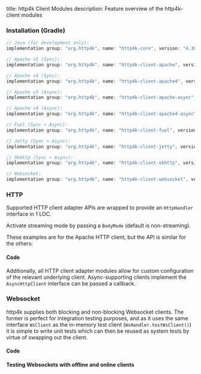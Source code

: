 title: http4k Client Modules
description: Feature overview of the http4k-client modules

### Installation (Gradle)

```groovy
// Java (for development only):
implementation group: "org.http4k", name: "http4k-core", version: "4.30.5.0"

// Apache v5 (Sync): 
implementation group: "org.http4k", name: "http4k-client-apache", version: "4.30.5.0"

// Apache v4 (Sync): 
implementation group: "org.http4k", name: "http4k-client-apache4", version: "4.30.5.0"

// Apache v5 (Async): 
implementation group: "org.http4k", name: "http4k-client-apache-async", version: "4.30.5.0"

// Apache v4 (Async): 
implementation group: "org.http4k", name: "http4k-client-apache4-async", version: "4.30.5.0"

// Fuel (Sync + Async): 
implementation group: "org.http4k", name: "http4k-client-fuel", version: "4.30.5.0"

// Jetty (Sync + Async): 
implementation group: "org.http4k", name: "http4k-client-jetty", version: "4.30.5.0"

// OkHttp (Sync + Async): 
implementation group: "org.http4k", name: "http4k-client-okhttp", version: "4.30.5.0"

// Websocket: 
implementation group: "org.http4k", name: "http4k-client-websocket", version: "4.30.5.0"
```

### HTTP
Supported HTTP client adapter APIs are wrapped to provide an `HttpHandler` interface in 1 LOC.

Activate streaming mode by passing a `BodyMode` (default is non-streaming).

These examples are for the Apache HTTP client, but the API is similar for the others:

#### Code [<img class="octocat"/>](https://github.com/http4k/http4k/blob/master/src/docs/guide/reference/clients/example_http.kt)

<script src="https://gist-it.appspot.com/https://github.com/http4k/http4k/blob/master/src/docs/guide/reference/clients/example_http.kt"></script>

Additionally, all HTTP client adapter modules allow for custom configuration of the relevant underlying client. Async-supporting clients implement the `AsyncHttpClient` interface can be passed a callback.

### Websocket
http4k supplies both blocking and non-blocking Websocket clients. The former is perfect for integration testing purposes, and as it uses the same interface `WsClient` as the in-memory test client (`WsHandler.testWsClient()`) it is simple to write unit tests which can then be reused as system tests by virtue of swapping out the client.

#### Code [<img class="octocat"/>](https://github.com/http4k/http4k/blob/master/src/docs/guide/reference/clients/example_websocket.kt)

<script src="https://gist-it.appspot.com/https://github.com/http4k/http4k/blob/master/src/docs/guide/reference/clients/example_websocket.kt"></script>

#### Testing Websockets with offline and online clients [<img class="octocat"/>](https://github.com/http4k/http4k/blob/master/src/docs/guide/reference/clients/TestingWebsockets.kt)

<script src="https://gist-it.appspot.com/https://github.com/http4k/http4k/blob/master/src/docs/guide/reference/clients/TestingWebsockets.kt"></script>
